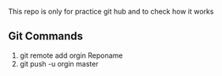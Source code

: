 This repo is only for practice git hub and to check how it works

Git Commands
-----------------------

1. git remote add orgin Reponame
2. git push -u orgin master



